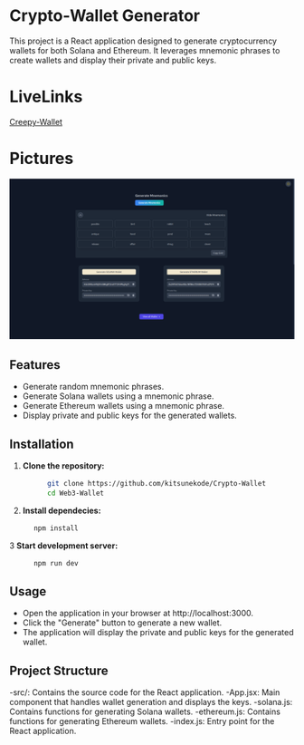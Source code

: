 # Crypto-Wallet Generator

 This project is a React application designed to generate cryptocurrency wallets for both Solana and Ethereum. It leverages mnemonic phrases to create wallets and display their private and public keys.

# LiveLinks
[Creepy-Wallet](https://kitsunekode-creepy-wallet-sand.vercel.app/)

# Pictures
![Wallet Image](./src/assets/screenshotNewUI.png)
## Features

- Generate random mnemonic phrases.
- Generate Solana wallets using a mnemonic phrase.
- Generate Ethereum wallets using a mnemonic phrase.
- Display private and public keys for the generated wallets.

## Installation

1. **Clone the repository:**

   ```bash
         git clone https://github.com/kitsunekode/Crypto-Wallet
         cd Web3-Wallet  
   ```
2. **Install dependecies:**

```bash
      npm install

```
3 **Start development server:**

```bash
      npm run dev

```

## Usage
- Open the application in your browser at http://localhost:3000.
- Click the "Generate" button to generate a new wallet.
- The application will display the private and public keys for the generated wallet.


## Project Structure
-src/: Contains the source code for the React application.
-App.jsx: Main component that handles wallet generation and displays the keys.
-solana.js: Contains functions for generating Solana wallets.
-ethereum.js: Contains functions for generating Ethereum wallets.
-index.js: Entry point for the React application.
